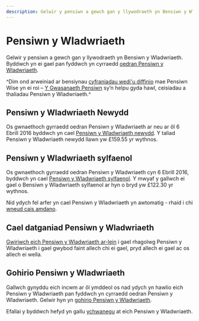 ```yaml
---
description: Gelwir y pensiwn a gewch gan y llywodraeth yn Bensiwn y Wladwriaeth. Dim ond arweiniad ar bensiynau cyfraniadau wedi'u diffinio mae Pensiwn Wise yn ei roi.
---
```


# Pensiwn y Wladwriaeth

Gelwir y pensiwn a gewch gan y llywodraeth yn Bensiwn y Wladwriaeth. Byddwch yn ei gael pan fyddwch yn cyrraedd [oedran Pensiwn y Wladwriaeth](https://www.gov.uk/calculate-state-pension).

^Dim ond arweiniad ar bensiynau [cyfraniadau wedi'u diffinio](/cy/pension-types) mae Pensiwn Wise yn ei roi – [Y Gwasanaeth Pensiwn](https://www.gov.uk/cysylltwch-gwasanaeth-pensiwn) sy’n helpu gyda hawl, ceisiadau a thaliadau Pensiwn y Wladwriaeth.^

## Pensiwn y Wladwriaeth Newydd

Os gwnaethoch gyrraedd oedran Pensiwn y Wladwriaeth ar neu ar ôl 6 Ebrill 2016 byddwch yn cael [Pensiwn y Wladwriaeth newydd](https://www.gov.uk/new-state-pension). Y taliad Pensiwn y Wladwriaeth newydd llawn yw £159.55 yr wythnos.

## Pensiwn y Wladwriaeth sylfaenol

Os gwnaethoch gyrraedd oedran Pensiwn y Wladwriaeth cyn 6 Ebrill 2016, byddwch yn cael [Pensiwn y Wladwriaeth sylfaenol](https://www.gov.uk/state-pension/overview). Y mwyaf y gallwch ei gael o Bensiwn y Wladwriaeth sylfaenol ar hyn o bryd yw £122.30 yr wythnos.

Nid ydych fel arfer yn cael Pensiwn y Wladwriaeth yn awtomatig - rhaid i chi [wneud cais amdano](https://www.gov.uk/new-state-pension/how-to-claim).

## Cael datganiad Pensiwn y Wladwriaeth

[Gwiriwch eich Pensiwn y Wladwriaeth ar-lein](https://www.gov.uk/gwirio-eich-pensiwn-y-wladwriaeth) i gael rhagolwg Pensiwn y Wladwriaeth i gael gwybod faint allech chi ei gael, pryd allech ei gael ac os allech ei wella.

## Gohirio Pensiwn y Wladwriaeth

Gallwch gynyddu eich incwm ar ôl ymddeol os nad ydych yn hawlio eich Pensiwn y Wladwriaeth pan fyddwch yn cyrraedd oedran Pensiwn y Wladwriaeth. Gelwir hyn yn [gohirio Pensiwn y Wladwriaeth](https://www.gov.uk/deferring-state-pension).

Efallai y byddwch hefyd yn gallu [ychwanegu](https://www.gov.uk/statepensiontopup) at eich Pensiwn y Wladwriaeth.
